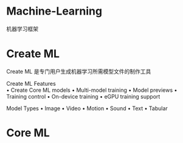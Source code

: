 # Machine-Learning
机器学习框架

# Create ML  
Create ML 是专门用户生成机器学习所需模型文件的制作工具

Create ML Features  
•   Create Core ML models 
•   Multi-model training
•   Model previews 
•   Training control
•   On-device training 
•   eGPU training support
 
 Model Types 
 •  Image
 •  Video
 •  Motion
 •  Sound
 •  Text
 •  Tabular
 
 # Core ML 
 
 
 



